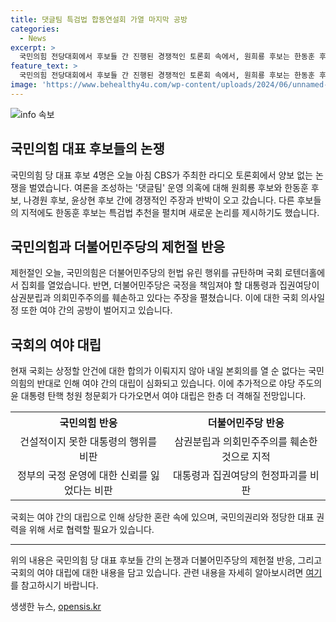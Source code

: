 ```yaml
---
title: 댓글팀 특검법 합동연설회 가열 마지막 공방
categories:
  - News
excerpt: >
  국민의힘 전당대회에서 후보들 간 진행된 경쟁적인 토론회 속에서, 원희룡 후보는 한동훈 후보의 댓글팀 운영 의혹을 제기했고, 한동훈 후보는 이에 반박했습니다. 나경원 후보는 당무개입 의혹을 거론하며 민주당을 비판했고, 윤상현 후보는 보수 결집을 강조했습니다. 한동훈 후보는 공수처에 대한 편향적 수사를 우려하며 특검법의 필요성을 언급했습니다. 국민의힘은 제헌절을 맞아 헌법 유린 행위를 규탄하고, 민주당은 삼권분립과 의회민주주의 훼손을 비판했습니다. 두 정당 간의 강한 대립이 예상됩니다.
feature_text: >
  국민의힘 전당대회에서 후보들 간 진행된 경쟁적인 토론회 속에서, 원희룡 후보는 한동훈 후보의 댓글팀 운영 의혹을 제기했고, 한동훈 후보는 이에 반박했습니다. 나경원 후보는 당무개입 의혹을 거론하며 민주당을 비판했고, 윤상현 후보는 보수 결집을 강조했습니다. 한동훈 후보는 공수처에 대한 편향적 수사를 우려하며 특검법의 필요성을 언급했습니다. 국민의힘은 제헌절을 맞아 헌법 유린 행위를 규탄하고, 민주당은 삼권분립과 의회민주주의 훼손을 비판했습니다. 두 정당 간의 강한 대립이 예상됩니다.
image: 'https://www.behealthy4u.com/wp-content/uploads/2024/06/unnamed-file.png'
---
```


<p><img src="https://www.behealthy4u.com/wp-content/uploads/2024/06/unnamed-file.png" alt="info 속보" /></p>

<h2 data-ke-size="size26">국민의힘 대표 후보들의 논쟁</h2>

<p data-ke-size="size16">국민의힘 당 대표 후보 4명은 오늘 아침 CBS가 주최한 라디오 토론회에서 양보 없는 논쟁을 벌였습니다. 여론을 조성하는 '댓글팀' 운영 의혹에 대해 원희룡 후보와 한동훈 후보, 나경원 후보, 윤상현 후보 간에 경쟁적인 주장과 반박이 오고 갔습니다. 다른 후보들의 지적에도 한동훈 후보는 특검법 추천을 펼치며 새로운 논리를 제시하기도 했습니다.</p>

<h2 data-ke-size="size26">국민의힘과 더불어민주당의 제헌절 반응</h2>

<p data-ke-size="size16">제헌절인 오늘, 국민의힘은 더불어민주당의 헌법 유린 행위를 규탄하며 국회 로텐더홀에서 집회를 열었습니다. 반면, 더불어민주당은 국정을 책임져야 할 대통령과 집권여당이 삼권분립과 의회민주주의를 훼손하고 있다는 주장을 펼쳤습니다. 이에 대한 국회 의사일정 또한 여야 간의 공방이 벌어지고 있습니다.</p>

<h2 data-ke-size="size26">국회의 여야 대립</h2>

<p data-ke-size="size16">현재 국회는 상정할 안건에 대한 합의가 이뤄지지 않아 내일 본회의를 열 순 없다는 국민의힘의 반대로 인해 여야 간의 대립이 심화되고 있습니다. 이에 추가적으로 야당 주도의 윤 대통령 탄핵 청원 청문회가 다가오면서 여야 대립은 한층 더 격해질 전망입니다.</p>

<table>
    <tr>
        <th style="text-align: center;">국민의힘 반응</th>
        <th style="text-align: center;">더불어민주당 반응</th>
    </tr>
    <tr>
        <td style="text-align: center;">건설적이지 못한 대통령의 행위를 비판</td>
        <td style="text-align: center;">삼권분립과 의회민주주의를 훼손한 것으로 지적</td>
    </tr>
    <tr>
        <td style="text-align: center;">정부의 국정 운영에 대한 신뢰를 잃었다는 비판</td>
        <td style="text-align: center;">대통령과 집권여당의 헌정파괴를 비판</td>
    </tr>
</table>

<p data-ke-size="size16">국회는 여야 간의 대립으로 인해 상당한 혼란 속에 있으며, 국민의권리와 정당한 대표 권력을 위해 서로 협력할 필요가 있습니다.</p>

<hr>

<p data-ke-size="size16">위의 내용은 국민의힘 당 대표 후보들 간의 논쟁과 더불어민주당의 제헌절 반응, 그리고 국회의 여야 대립에 대한 내용을 담고 있습니다. 관련 내용을 자세히 알아보시려면 <a href="https://www.ytn.co.kr/_ln/0103_202108150001859615">여기</a>를 참고하시기 바랍니다.</p>
생생한 뉴스, <a href="https://opensis.kr" rel="dofollow">opensis.kr</a>



